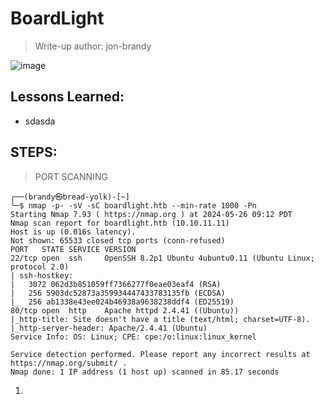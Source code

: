 # BoardLight
> Write-up author: jon-brandy

![image](https://github.com/jon-brandy/hackthebox/assets/70703371/94b13718-713e-4ced-9845-07002d1f95ff)


## Lessons Learned:
- sdasda

## STEPS:
> PORT SCANNING

```
┌──(brandy㉿bread-yolk)-[~]
└─$ nmap -p- -sV -sC boardlight.htb --min-rate 1000 -Pn
Starting Nmap 7.93 ( https://nmap.org ) at 2024-05-26 09:12 PDT
Nmap scan report for boardlight.htb (10.10.11.11)
Host is up (0.016s latency).
Not shown: 65533 closed tcp ports (conn-refused)
PORT   STATE SERVICE VERSION
22/tcp open  ssh     OpenSSH 8.2p1 Ubuntu 4ubuntu0.11 (Ubuntu Linux; protocol 2.0)
| ssh-hostkey: 
|   3072 062d3b851059ff7366277f0eae03eaf4 (RSA)
|   256 5903dc52873a359934447433783135fb (ECDSA)
|_  256 ab1338e43ee024b46938a9638238ddf4 (ED25519)
80/tcp open  http    Apache httpd 2.4.41 ((Ubuntu))
|_http-title: Site doesn't have a title (text/html; charset=UTF-8).
|_http-server-header: Apache/2.4.41 (Ubuntu)
Service Info: OS: Linux; CPE: cpe:/o:linux:linux_kernel

Service detection performed. Please report any incorrect results at https://nmap.org/submit/ .
Nmap done: 1 IP address (1 host up) scanned in 85.17 seconds
```

1. 
